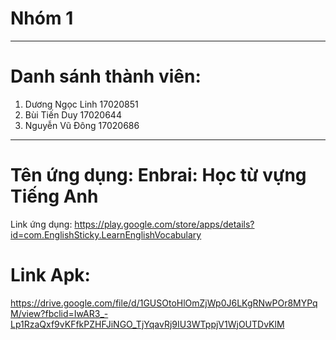 # Nhóm 1
___
# Danh sánh thành viên: 
  1. Dương Ngọc Linh  17020851
  2. Bùi Tiến Duy     17020644
  3. Nguyễn Vũ Đông   17020686
___
# Tên ứng dụng: Enbrai: Học từ vựng Tiếng Anh
Link ứng dụng: https://play.google.com/store/apps/details?id=com.EnglishSticky.LearnEnglishVocabulary
# Link Apk:
https://drive.google.com/file/d/1GUSOtoHlOmZjWp0J6LKgRNwPOr8MYPqM/view?fbclid=IwAR3_-Lp1RzaQxf9vKFfkPZHFJiNGO_TjYqavRj9IU3WTppjV1WjOUTDvKlM

